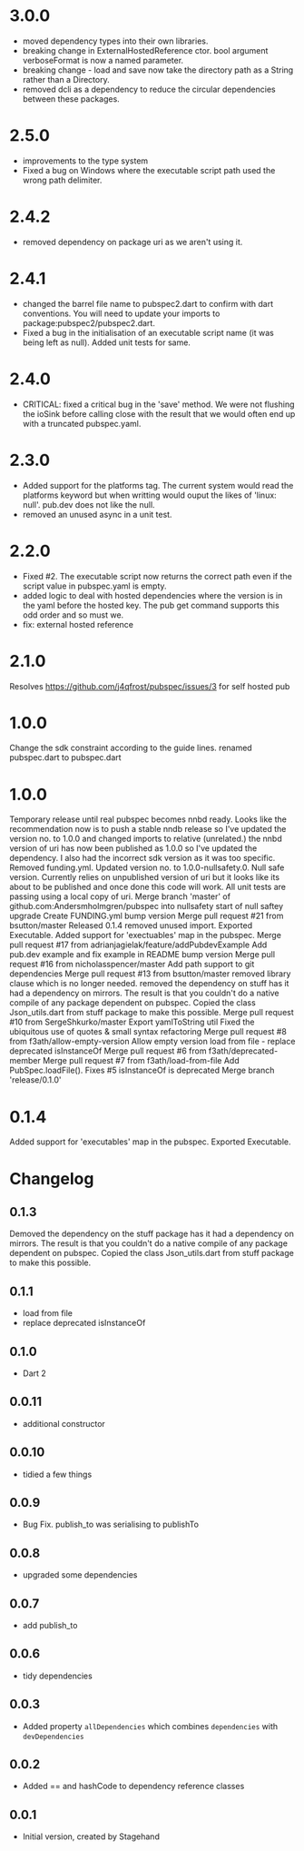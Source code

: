 # 3.0.0
- moved dependency types into their own libraries.
- breaking change in ExternalHostedReference ctor. bool argument verboseFormat is now a named parameter.
- breaking change - load and save now take the directory path as a String rather than a Directory.
- removed dcli as a dependency to reduce the circular dependencies 
 between these packages.
 

# 2.5.0
- improvements to the type system
- Fixed a bug on Windows where the executable script path used the wrong path delimiter.

# 2.4.2
- removed dependency on package uri as we aren't using it.

# 2.4.1
- changed the barrel file name to pubspec2.dart to confirm with dart conventions. You will need to update your imports to package:pubspec2/pubspec2.dart.
- Fixed a bug in the initialisation of an executable script name (it was being left as null). Added unit tests for same.

# 2.4.0
- CRITICAL: fixed a critical bug in the 'save' method. We were not flushing the ioSink before calling close with the result
  that we would often end up with a truncated pubspec.yaml. 
# 2.3.0
- Added support for the platforms tag. The current system would read the platforms keyword but when writting would ouput the likes of 'linux: null'. pub.dev does not like the null.
- removed an unused async in a unit test.

# 2.2.0
- Fixed #2. The executable script now returns the correct path even if the script value in pubspec.yaml is empty.
- added logic to deal with hosted dependencies where the version is in the yaml before the hosted key. The pub get command supports this odd order and so must we.
- fix: external hosted reference

# 2.1.0
Resolves https://github.com/j4qfrost/pubspec/issues/3 for self hosted pub

# 1.0.0
Change the sdk constraint according to the guide lines.
renamed pubspec.dart to pubspec.dart

# 1.0.0
Temporary release until real pubspec becomes nnbd ready.
Looks like the recommendation now is to push a stable nndb release so I've updated the version no. to 1.0.0 and changed imports to relative (unrelated.)
the nnbd version of uri has now been published as 1.0.0 so I've updated the dependency. I also had the incorrect sdk version as it was too specific.
Removed funding.yml.
Updated version no. to 1.0.0-nullsafety.0.
Null safe version. Currently relies on unpublished version of uri but it looks like its about to be published and once done this code will work. All unit tests are passing using a local copy of uri.
Merge branch 'master' of github.com:Andersmholmgren/pubspec into nullsafety
start of null saftey upgrade
Create FUNDING.yml
bump version
Merge pull request #21 from bsutton/master
Released 0.1.4
removed unused import.
Exported Executable.
Added support for 'exectuables' map in the pubspec.
Merge pull request #17 from adrianjagielak/feature/addPubdevExample
Add pub.dev example and fix example in README
bump version
Merge pull request #16 from nicholasspencer/master
Add path support to git dependencies
Merge pull request #13 from bsutton/master
removed library clause which is no longer needed.
removed the dependency on stuff has it had a dependency on mirrors. The result is that you couldn't do a native compile of any package dependent on pubspec. Copied the class Json_utils.dart from stuff package to make this possible.
Merge pull request #10 from SergeShkurko/master
Export yamlToString util
Fixed the ubiquitous use of quotes & small syntax refactoring
Merge pull request #8 from f3ath/allow-empty-version
Allow empty version
 load from file - replace deprecated isInstanceOf
Merge pull request #6 from f3ath/deprecated-member
Merge pull request #7 from f3ath/load-from-file
Add PubSpec.loadFile(). Fixes #5
isInstanceOf is deprecated
Merge branch 'release/0.1.0'

# 0.1.4
Added support for 'executables' map in the pubspec.
Exported Executable.

# Changelog
## 0.1.3
Demoved the dependency on the stuff package has it had a dependency on mirrors. The result is that you couldn't do a native compile of any package dependent on pubspec. Copied the class Json_utils.dart from stuff package to make this possible.

## 0.1.1

- load from file
- replace deprecated isInstanceOf

## 0.1.0

- Dart 2

## 0.0.11

- additional constructor

## 0.0.10

- tidied a few things

## 0.0.9

- Bug Fix. publish_to was serialising to publishTo

## 0.0.8

- upgraded some dependencies

## 0.0.7

- add publish_to

## 0.0.6

- tidy dependencies

## 0.0.3

- Added property `allDependencies` which combines `dependencies` with
  `devDependencies`

## 0.0.2

- Added == and hashCode to dependency reference classes

## 0.0.1

- Initial version, created by Stagehand
